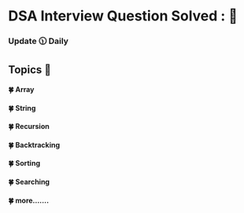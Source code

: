 # DSA Interview Question Solved : 👊
    
### Update 🕦 Daily 

## Topics 🚧
#### 🍀 Array 
#### 🍀 String 
#### 🍀 Recursion 
#### 🍀 Backtracking 
#### 🍀 Sorting 
#### 🍀 Searching 
#### 🍀 more.......
